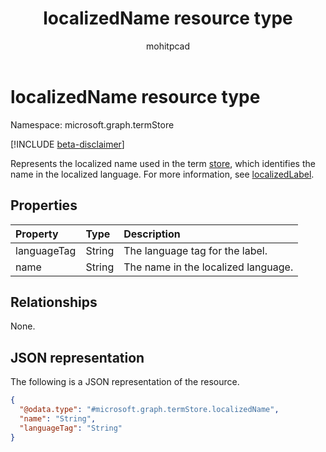 ﻿---
title: "localizedName resource type"
description: "Represents the localized name used in the term store, which identifies the name in the localized language."
author: mohitpcad
ms.author: mopathak
localization_priority: Normal
ms.prod: "sharepoint-taxonomy"
doc_type: resourcePageType
---

# localizedName resource type

Namespace: microsoft.graph.termStore

[!INCLUDE [beta-disclaimer](../../includes/beta-disclaimer.md)]

Represents the localized name used in the term [store], which identifies the name in the localized language. For more information, see [localizedLabel].

## Properties

| Property    | Type   | Description                         |
| :---------- | :----- | :---------------------------------- |
| languageTag | String | The language tag for the label.     |
| name        | String | The name in the localized language. |

## Relationships

None.

## JSON representation

The following is a JSON representation of the resource.

<!-- {
  "blockType": "resource",
  "@odata.type": "microsoft.graph.termStore.localizedName"
}
-->

```json
{
  "@odata.type": "#microsoft.graph.termStore.localizedName",
  "name": "String",
  "languageTag": "String"
}
```

[microsoft.graph.termStore.localizedLabel]: termstore-localizedlabel.md
[microsoft.graph.termstore.store]: termstore-store.md
[store]: ../resources/termstore-store.md
[localizedLabel]: ../resources/termstore-localizedlabel.md

<!--
{
  "type": "#page.annotation",
  "description": "TermLocalizedName is the facet for containing the name of termGroup",
  "keywords": "termLocalizedLNameFacet,facet,resource",
  "section": "documentation",
  "tocPath": "TermLocalizedNameFacet",
  "tocBookmarks": {
    "Resources/termStore.termLocalizedName": "#"
  },
  "suppressions": []
}
-->
